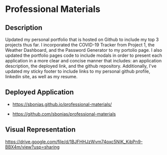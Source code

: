 # Professional Materials

## Description

Updated my personal portfolio that is hosted on Github to include my top 3 projects thus far. I incorporated the COVID-19 Tracker from Project 1, the Weather Dashboard, and the Password Generator to my portolio page. I also updated the portfolio pages code to include modals in order to present each application in a more clear and concise manner that includes: an application description, the deployed link, and the github repository. Additionally, I've updated my sticky footer to include links to my personal github profile, linkedin site, as well as my resume.

## Deployed Application

- https://sbonias.github.io/professional-materials/

- https://github.com/sbonias/professional-materials

## Visual Representation

https://drive.google.com/file/d/1BJFHHJzWvm74pxc5NIK_KibPn9-BBX4m/view?usp=sharing
